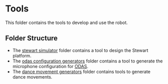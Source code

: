 # Tools
This folder contains the tools to develop and use the robot.

## Folder Structure
- The [stewart simulator](stewart%20simulator) folder contains a tool to design the Stewart platform.
- The [odas configuration generators](odas%20configuration%20generator) folder contains a tool to generate the microphone configuration for [ODAS](https://github.com/introlab/odas).
- The [dance movement generators](dance%20movement%20generators) folder contains tools to generate dance movements.
